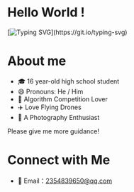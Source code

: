 # Hello World !

[![Typing SVG](https://readme-typing-svg.demolab.com?font=Fira+Code&pause=1000&color=08538A&vCenter=true&width=435&lines=Stay+Hungry%2C+Stay+Foolish.)](https://git.io/typing-svg)

# About me

- 🎓 16 year-old high school student
- 😄 Pronouns: He / Him
- 🎈 Algorithm Competition Lover
- ✈️ Love Flying Drones
- 📸 A Photography Enthusiast

Please give me more guidance!

# Connect with Me

- 📧 Email：2354839650@qq.com
